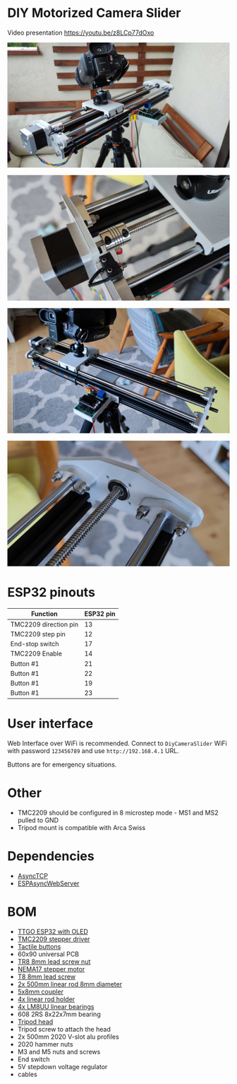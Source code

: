 # DIY Motorized Camera Slider

Video presentation https://youtu.be/z8LCp77dOxo

![DIY motorized camera slider](assets/01.jpg)

![DIY motorized camera slider](assets/02.jpg)

![DIY motorized camera slider](assets/03.jpg)

![DIY motorized camera slider](assets/04.jpg)

# ESP32 pinouts

| Function | ESP32 pin |
| ---       | ---       |
| TMC2209 direction pin | 13 |
| TMC2209 step pin | 12 |
| End-stop switch | 17 |
| TMC2209 Enable    | 14 |
| Button #1 | 21 |
| Button #1 | 22 |
| Button #1 | 19 |
| Button #1 | 23 |

# User interface

Web Interface over WiFi is recommended. Connect to `DiyCameraSlider` WiFi with password `123456789` and use `http://192.168.4.1` URL.

Buttons are for emergency situations.

# Other

* TMC2209 should be configured in 8 microstep mode - MS1 and MS2 pulled to GND
* Tripod mount is compatible with Arca Swiss

#  Dependencies

* [AsyncTCP](https://github.com/me-no-dev/AsyncTCP)
* [ESPAsyncWebServer](https://github.com/me-no-dev/ESPAsyncWebServer)

# BOM

* [TTGO ESP32 with OLED](https://bit.ly/2G3qTSO)
* [TMC2209 stepper driver](https://bit.ly/3yxFSKa)
* [Tactile buttons](http://bit.ly/2Kzawy3)
* 60x90 universal PCB
* [TR8 8mm lead screw nut](https://bit.ly/3jS5PQQ)
* [NEMA17 stepper motor](https://bit.ly/3yv4bZh)
* [T8 8mm lead screw](https://bit.ly/3hDNhRs)
* [2x 500mm linear rod 8mm diameter](https://bit.ly/3eajnDF)
* [5x8mm coupler](https://bit.ly/3dMOrZR)
* [4x linear rod holder](https://bit.ly/3xndEBR)
* [4x LM8UU linear bearings](https://bit.ly/36hJqUK)
* 608 2RS 8x22x7mm bearing
* [Tripod head](https://bit.ly/3wtL7te)
* Tripod screw to attach the head
* 2x 500mm  2020 V-slot alu profiles
* 2020 hammer nuts
* M3 and M5 nuts and screws
* End switch
* 5V stepdown voltage regulator
* cables